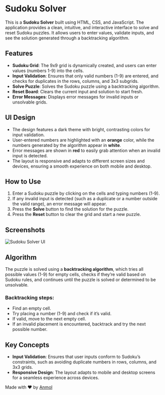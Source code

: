 # Sudoku Solver

This is a **Sudoku Solver** built using HTML, CSS, and JavaScript. The application provides a clean, intuitive, and interactive interface to solve and reset Sudoku puzzles. It allows users to enter values, validate inputs, and see the solution generated through a backtracking algorithm.

## Features

- **Sudoku Grid**: The 9x9 grid is dynamically created, and users can enter values (numbers 1-9) into the cells.
- **Input Validation**: Ensures that only valid numbers (1-9) are entered, and checks for duplicates in the rows, columns, and 3x3 subgrids.
- **Solve Puzzle**: Solves the Sudoku puzzle using a backtracking algorithm.
- **Reset Board**: Clears the current input and solution to start fresh.
- **Error Messages**: Displays error messages for invalid inputs or unsolvable grids.

## UI Design

- The design features a dark theme with bright, contrasting colors for input validation.
- User-entered numbers are highlighted with an **orange** color, while the numbers generated by the algorithm appear in **white**.
- Error messages are shown in **red** to easily grab attention when an invalid input is detected.
- The layout is responsive and adapts to different screen sizes and devices, ensuring a smooth experience on both mobile and desktop.

## How to Use

1. Enter a Sudoku puzzle by clicking on the cells and typing numbers (1-9).
2. If any invalid input is detected (such as a duplicate or a number outside the valid range), an error message will appear.
3. Press the **Solve** button to find the solution for the puzzle.
4. Press the **Reset** button to clear the grid and start a new puzzle.

## Screenshots

![Sudoku Solver UI](https://github.com/user-attachments/assets/99989ea7-7d52-4426-ad0b-cb7e284ab3c5)

## Algorithm

The puzzle is solved using a **backtracking algorithm**, which tries all possible values (1-9) for empty cells, checks if they’re valid based on Sudoku rules, and continues until the puzzle is solved or determined to be unsolvable.

### Backtracking steps:
- Find an empty cell.
- Try placing a number (1-9) and check if it’s valid.
- If valid, move to the next empty cell.
- If an invalid placement is encountered, backtrack and try the next possible number.

## Key Concepts

- **Input Validation**: Ensures that user inputs conform to Sudoku’s constraints, such as avoiding duplicate numbers in rows, columns, and 3x3 grids.
- **Responsive Design**: The layout adapts to mobile and desktop screens for a seamless experience across devices.

Made with ❤️ by [Anmol](https://github.com/avdvh)
